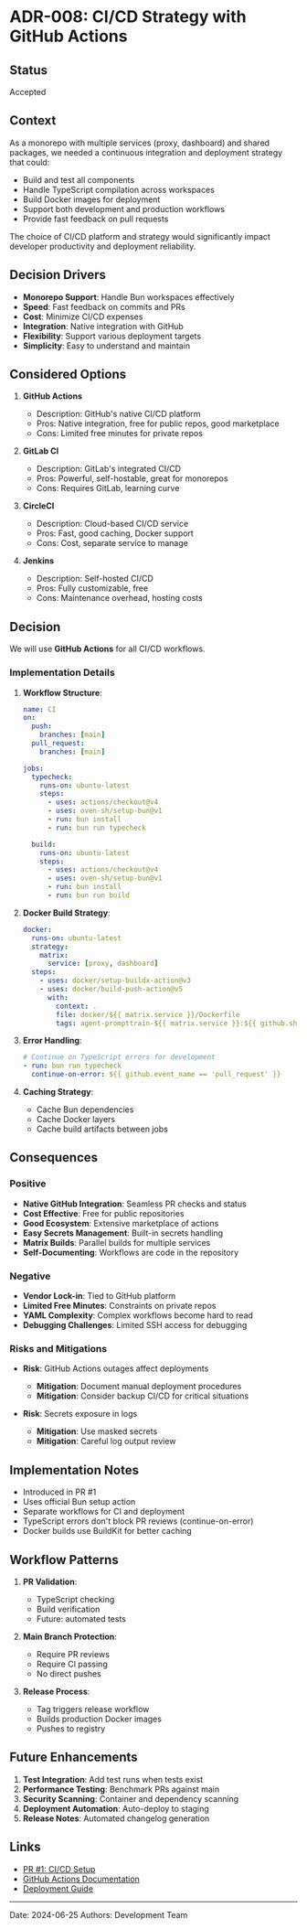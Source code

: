 # ADR-008: CI/CD Strategy with GitHub Actions

## Status

Accepted

## Context

As a monorepo with multiple services (proxy, dashboard) and shared packages, we needed a continuous integration and deployment strategy that could:

- Build and test all components
- Handle TypeScript compilation across workspaces
- Build Docker images for deployment
- Support both development and production workflows
- Provide fast feedback on pull requests

The choice of CI/CD platform and strategy would significantly impact developer productivity and deployment reliability.

## Decision Drivers

- **Monorepo Support**: Handle Bun workspaces effectively
- **Speed**: Fast feedback on commits and PRs
- **Cost**: Minimize CI/CD expenses
- **Integration**: Native integration with GitHub
- **Flexibility**: Support various deployment targets
- **Simplicity**: Easy to understand and maintain

## Considered Options

1. **GitHub Actions**
   - Description: GitHub's native CI/CD platform
   - Pros: Native integration, free for public repos, good marketplace
   - Cons: Limited free minutes for private repos

2. **GitLab CI**
   - Description: GitLab's integrated CI/CD
   - Pros: Powerful, self-hostable, great for monorepos
   - Cons: Requires GitLab, learning curve

3. **CircleCI**
   - Description: Cloud-based CI/CD service
   - Pros: Fast, good caching, Docker support
   - Cons: Cost, separate service to manage

4. **Jenkins**
   - Description: Self-hosted CI/CD
   - Pros: Fully customizable, free
   - Cons: Maintenance overhead, hosting costs

## Decision

We will use **GitHub Actions** for all CI/CD workflows.

### Implementation Details

1. **Workflow Structure**:

   ```yaml
   name: CI
   on:
     push:
       branches: [main]
     pull_request:
       branches: [main]

   jobs:
     typecheck:
       runs-on: ubuntu-latest
       steps:
         - uses: actions/checkout@v4
         - uses: oven-sh/setup-bun@v1
         - run: bun install
         - run: bun run typecheck

     build:
       runs-on: ubuntu-latest
       steps:
         - uses: actions/checkout@v4
         - uses: oven-sh/setup-bun@v1
         - run: bun install
         - run: bun run build
   ```

2. **Docker Build Strategy**:

   ```yaml
   docker:
     runs-on: ubuntu-latest
     strategy:
       matrix:
         service: [proxy, dashboard]
     steps:
       - uses: docker/setup-buildx-action@v3
       - uses: docker/build-push-action@v5
         with:
           context: .
           file: docker/${{ matrix.service }}/Dockerfile
           tags: agent-prompttrain-${{ matrix.service }}:${{ github.sha }}
   ```

3. **Error Handling**:

   ```yaml
   # Continue on TypeScript errors for development
   - run: bun run typecheck
     continue-on-error: ${{ github.event_name == 'pull_request' }}
   ```

4. **Caching Strategy**:
   - Cache Bun dependencies
   - Cache Docker layers
   - Cache build artifacts between jobs

## Consequences

### Positive

- **Native GitHub Integration**: Seamless PR checks and status
- **Cost Effective**: Free for public repositories
- **Good Ecosystem**: Extensive marketplace of actions
- **Easy Secrets Management**: Built-in secrets handling
- **Matrix Builds**: Parallel builds for multiple services
- **Self-Documenting**: Workflows are code in the repository

### Negative

- **Vendor Lock-in**: Tied to GitHub platform
- **Limited Free Minutes**: Constraints on private repos
- **YAML Complexity**: Complex workflows become hard to read
- **Debugging Challenges**: Limited SSH access for debugging

### Risks and Mitigations

- **Risk**: GitHub Actions outages affect deployments
  - **Mitigation**: Document manual deployment procedures
  - **Mitigation**: Consider backup CI/CD for critical situations

- **Risk**: Secrets exposure in logs
  - **Mitigation**: Use masked secrets
  - **Mitigation**: Careful log output review

## Implementation Notes

- Introduced in PR #1
- Uses official Bun setup action
- Separate workflows for CI and deployment
- TypeScript errors don't block PR reviews (continue-on-error)
- Docker builds use BuildKit for better caching

## Workflow Patterns

1. **PR Validation**:
   - TypeScript checking
   - Build verification
   - Future: automated tests

2. **Main Branch Protection**:
   - Require PR reviews
   - Require CI passing
   - No direct pushes

3. **Release Process**:
   - Tag triggers release workflow
   - Builds production Docker images
   - Pushes to registry

## Future Enhancements

1. **Test Integration**: Add test runs when tests exist
2. **Performance Testing**: Benchmark PRs against main
3. **Security Scanning**: Container and dependency scanning
4. **Deployment Automation**: Auto-deploy to staging
5. **Release Notes**: Automated changelog generation

## Links

- [PR #1: CI/CD Setup](https://github.com/Moonsong-Labs/agent-prompttrain/pull/1)
- [GitHub Actions Documentation](https://docs.github.com/actions)
- [Deployment Guide](../../03-Operations/deployment/)

---

Date: 2024-06-25
Authors: Development Team

